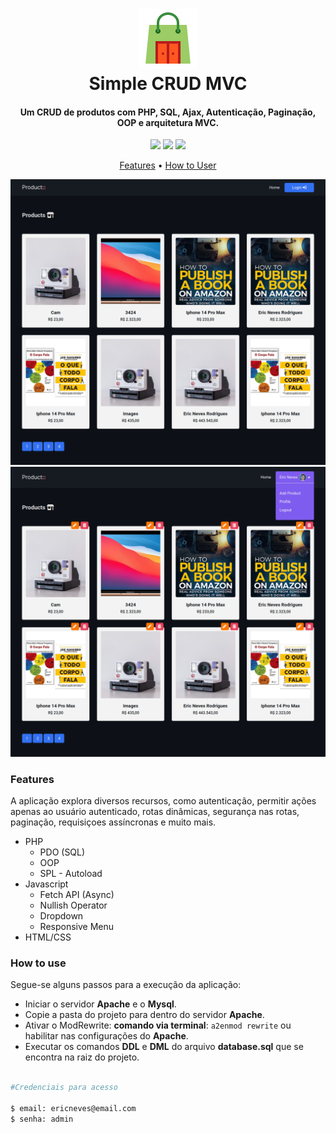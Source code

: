 <h1 align="center">
  <img src=".github/icon.png">
  <br>
    Simple CRUD MVC
  <br>
</h1>

<h4 align="center">
  Um CRUD de produtos com PHP, SQL, Ajax, Autenticação, Paginação, OOP e arquitetura MVC.
</h4>

<p align="center">
  <img src="https://img.shields.io/github/last-commit/ericneves/simpleCRUDMVC?style=flat-square&logo=github&logoColor=white&color=green">
  <img src="https://img.shields.io/github/languages/top/ericneves/simpleCRUDMVC?style=flat-square&logo=php&logoColor=blue&labelColor=white">
  <img src="https://img.shields.io/github/license/ericneves/simpleCRUDMVC?style=flat-square&logo=github&color=red">
</p>

<p align="center">
  <a href="">Features</a> •
  <a href="">How to User</a>
</p>

![Screenshot1](.github/screenshot1.png)
![Screenshot2](.github/screenshot2.png)

### Features 

A aplicação explora diversos recursos, como autenticação, permitir ações apenas ao usuário autenticado, rotas dinâmicas, segurança nas rotas, paginação, requisiçoes assíncronas e muito mais.

* PHP
  - PDO (SQL)
  - OOP
  - SPL - Autoload
* Javascript
  - Fetch API (Async)
  - Nullish Operator
  - Dropdown
  - Responsive Menu
* HTML/CSS

### How to use

Segue-se alguns passos para a execução da aplicação:

- Iniciar o servidor <b>Apache</b> e o <b>Mysql</b>.
- Copie a pasta do projeto para dentro do servidor <b>Apache</b>.
- Ativar o ModRewrite: <b>comando via terminal</b>: ```a2enmod rewrite``` ou habilitar nas configurações do <b>Apache</b>.
- Executar os comandos <b>DDL</b> e <b>DML</b> do arquivo <b>database.sql</b> que se encontra na raiz do projeto.


```sh

#Credenciais para acesso

$ email: ericneves@email.com
$ senha: admin

```